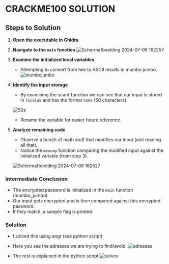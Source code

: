 # CRACKME100 SOLUTION

## Steps to Solution

1. **Open the executable in Ghidra**

2. **Navigate to the `main` function**
   ![Schermafbeelding 2024-07-08 162257](https://github.com/HenriMertens/PICOGYM/assets/149707229/5c8ba64b-3cc6-465f-bedc-58b5179ddc72)

3. **Examine the initialized local variables**
   - Attempting to convert from hex to ASCII results in mumbo jumbo.
   ![mumbojumbo](https://github.com/HenriMertens/PICOGYM/assets/149707229/6fcd9ec6-75c6-47b4-9f4d-672f4dfcd819)

4. **Identify the input storage**
   - By examining the scanf function we can see that our input is stored in `locala8` and has the format `%50s` (50 characters).
     
    ![50s](https://github.com/HenriMertens/PICOGYM/assets/149707229/6bbc0820-e15f-44fa-ba5d-71d16031ed41)

   - Rename the variable for easier future reference.


5. **Analyze remaining code**
   - Observe a bunch of math stuff that modifies our input (aint reading all that).
   - Notice the `memcmp` function comparing the modified input against the initialized variable (from step 3).
     
   ![Schermafbeelding 2024-07-08 162527](https://github.com/HenriMertens/PICOGYM/assets/149707229/02147adf-eda5-4fb7-b7ca-05c2abed58a4)

   
### Intermediate Conclusion
- The encrypted password is initialized in the `main` function (mumbo_jumbo).
- Our input gets encrypted and is then compared against this encrypted password.
- If they match, a sample flag is printed.

### Solution
- I solved this using angr (see python script)
- Here you see the adresses we are trying to find/avoid.
   ![adresses](https://github.com/HenriMertens/PICOGYM/assets/149707229/ccc2f415-240e-4234-a2dd-ef126dd216b1)

- The rest is explained in the python script
   ![solvev](https://github.com/HenriMertens/PICOGYM/assets/149707229/ffca93e3-db21-4c1b-94cb-5fc219a6a766)


  
